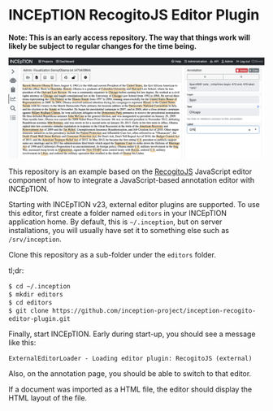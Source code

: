 # INCEpTION RecogitoJS Editor Plugin

**Note: This is an early access repository. The way that things work will likely be subject to regular changes for the time being.** 

![Screenshot](screenshot.png)

This repository is an example based on the [RecogitoJS](https://github.com/recogito/recogito-js) JavaScript editor component of how to integrate a JavaScript-based annotation editor with INCEpTION.

Starting with INCEpTION v23, external editor plugins are supported. To use this editor, first create a folder named `editors` in your INCEpTION application home. By default, this is `~/.inception`, but on server installations, you will usually have set it to something else such as `/srv/inception`.

Clone this repository as a sub-folder under the `editors` folder.

tl;dr: 

```
$ cd ~/.inception
$ mkdir editors
$ cd editors
$ git clone https://github.com/inception-project/inception-recogito-editor-plugin.git
```

Finally, start INCEpTION. Early during start-up, you should see a message like this:

```
ExternalEditorLoader - Loading editor plugin: RecogitoJS (external)
```

Also, on the annotation page, you should be able to switch to that editor.

If a document was imported as a HTML file, the editor should display the HTML layout of the file.
